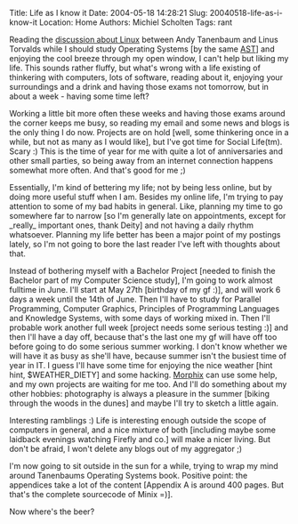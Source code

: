 Title: Life as I know it
Date: 2004-05-18 14:28:21
Slug: 20040518-life-as-i-know-it
Location: Home
Authors: Michiel Scholten
Tags: rant

<p>Reading the <a href="http://www2.educ.umu.se/~bjorn/mhonarc-files/obsolete/">discussion about Linux</a> between Andy Tanenbaum and Linus Torvalds while I should study Operating Systems [by the same <a href="http://www.cs.vu.nl/~ast/">AST</a>] and enjoying the cool breeze through my open window, I can't help but liking my life. This sounds rather fluffy, but what's wrong with a life existing of thinkering with computers, lots of software, reading about it, enjoying your surroundings and a drink and having those exams not tomorrow, but in about a week - having some time left?</p>
<p>Working a little bit more often these weeks and having those exams around the corner keeps me busy, so reading my email and some news and blogs is the only thing I do now. Projects are on hold [well, some thinkering once in a while, but not as many as I would like], but I've got time for Social Life(tm). Scary :) This is the time of year for me with quite a lot of anniversaries and other small parties, so being away from an internet connection happens somewhat more often. And that's good for me ;)</p>
<p>Essentially, I'm kind of bettering my life; not by being less online, but by doing more useful stuff when I am. Besides my online life, I'm trying to pay attention to some of my bad habits in general. Like, planning my time to go somewhere far to narrow [so I'm generally late on appointments, except for _really_ important ones, thank Deity] and not having a daily rhythm whatsoever. Planning my life better has been a major point of my postings lately, so I'm not going to bore the last reader I've left with thoughts about that.</p>
<p>Instead of bothering myself with a Bachelor Project [needed to finish the Bachelor part of my Computer Science study], I'm going to work almost fulltime in June. I'll start at May 27th [birthday of my gf :)], and will work 6 days a week until the 14th of June. Then I'll have to study for Parallel Programming, Computer Graphics, Principles of Programming Languages and Knowledge Systems, with some days of working mixed in. Then I'll probable work another full week [project needs some serious testing :)] and then I'll have a day off, because that's the last one my gf will have off too before going to do some serious summer working. I don't know whether we will have it as busy as she'll have, because summer isn't the busiest time of year in IT. I guess I'll have some time for enjoying the nice weather [hint hint, $WEATHER_DIETY] and some hacking. <a href="http://www.morphix.org/">Morphix</a> can use some help, and my own projects are waiting for me too. And I'll do something about my other hobbies: photography is always a pleasure in the summer [biking through the woods in the dunes] and maybe I'll try to sketch a little again.</p>

<p>Interesting ramblings :) Life is interesting enough outside the scope of computers in general, and a nice mixture of both [including maybe some laidback evenings watching Firefly and co.] will make a nicer living. But don't be afraid, I won't delete any blogs out of my aggregator ;)</p>

<p>I'm now going to sit outside in the sun for a while, trying to wrap my mind around Tanenbaums Operating Systems book. Positive point: the appendices take a lot of the content [Appendix A is around 400 pages. But that's the complete sourcecode of Minix =)].</p>
<p>Now where's the beer?</p>